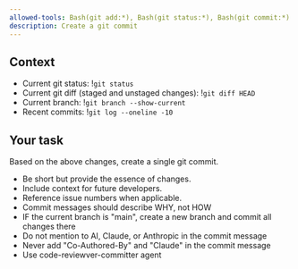 ```yaml
---
allowed-tools: Bash(git add:*), Bash(git status:*), Bash(git commit:*)
description: Create a git commit
---
```


## Context

- Current git status: !`git status`
- Current git diff (staged and unstaged changes): !`git diff HEAD`
- Current branch: !`git branch --show-current`
- Recent commits: !`git log --oneline -10`

## Your task

Based on the above changes, create a single git commit.
- Be short but provide the essence of changes. 
- Include context for future developers.
- Reference issue numbers when applicable.
- Commit messages should describe WHY, not HOW
- IF the current branch is "main", create a new branch and commit all changes there
- Do not mention to AI, Claude, or Anthropic in the commit message
- Never add "Co-Authored-By" and "Claude" in the commit message
- Use code-reviewver-committer agent